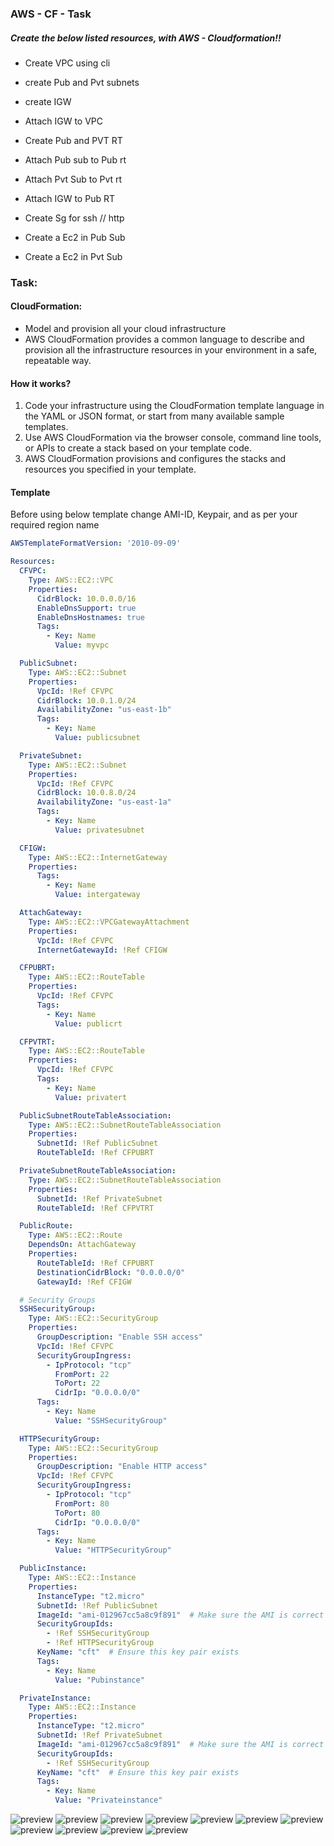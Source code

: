 ### AWS - CF - Task


##### Create the below listed resources, with AWS - Cloudformation!!

- Create VPC using cli
- create Pub and Pvt subnets
- create IGW
- Attach IGW to VPC
- Create Pub and PVT RT
- Attach Pub sub to Pub rt
- Attach Pvt Sub to Pvt rt
- Attach IGW to Pub RT

- Create Sg for ssh // http
- Create a Ec2 in Pub Sub
- Create a Ec2 in Pvt Sub 

### Task:

#### CloudFormation:

* Model and provision all your cloud infrastructure
* AWS CloudFormation provides a common language to describe and provision all the infrastructure resources in your environment in a safe, repeatable way.

#### How it works?

1) Code your infrastructure using the CloudFormation template language in the YAML or JSON format, or start from many available sample templates.
2) Use AWS CloudFormation via the browser console, command line tools, or APIs to create a stack based on your template code.
3) AWS CloudFormation provisions and configures the stacks and resources you specified in your template.

#### Template

Before using below template change AMI-ID, Keypair, and as per your required region name

```yaml
AWSTemplateFormatVersion: '2010-09-09'

Resources:
  CFVPC:
    Type: AWS::EC2::VPC
    Properties:
      CidrBlock: 10.0.0.0/16
      EnableDnsSupport: true
      EnableDnsHostnames: true
      Tags:
        - Key: Name
          Value: myvpc

  PublicSubnet:
    Type: AWS::EC2::Subnet
    Properties:
      VpcId: !Ref CFVPC
      CidrBlock: 10.0.1.0/24
      AvailabilityZone: "us-east-1b"
      Tags:
        - Key: Name
          Value: publicsubnet

  PrivateSubnet:
    Type: AWS::EC2::Subnet
    Properties:
      VpcId: !Ref CFVPC
      CidrBlock: 10.0.8.0/24
      AvailabilityZone: "us-east-1a"
      Tags:
        - Key: Name
          Value: privatesubnet

  CFIGW:
    Type: AWS::EC2::InternetGateway
    Properties:
      Tags:
        - Key: Name
          Value: intergateway

  AttachGateway:
    Type: AWS::EC2::VPCGatewayAttachment
    Properties:
      VpcId: !Ref CFVPC
      InternetGatewayId: !Ref CFIGW

  CFPUBRT:
    Type: AWS::EC2::RouteTable
    Properties:
      VpcId: !Ref CFVPC
      Tags:
        - Key: Name
          Value: publicrt

  CFPVTRT:
    Type: AWS::EC2::RouteTable
    Properties:
      VpcId: !Ref CFVPC
      Tags:
        - Key: Name
          Value: privatert

  PublicSubnetRouteTableAssociation:
    Type: AWS::EC2::SubnetRouteTableAssociation
    Properties:
      SubnetId: !Ref PublicSubnet
      RouteTableId: !Ref CFPUBRT

  PrivateSubnetRouteTableAssociation:
    Type: AWS::EC2::SubnetRouteTableAssociation
    Properties:
      SubnetId: !Ref PrivateSubnet
      RouteTableId: !Ref CFPVTRT

  PublicRoute:
    Type: AWS::EC2::Route
    DependsOn: AttachGateway
    Properties:
      RouteTableId: !Ref CFPUBRT
      DestinationCidrBlock: "0.0.0.0/0"
      GatewayId: !Ref CFIGW

  # Security Groups
  SSHSecurityGroup:
    Type: AWS::EC2::SecurityGroup
    Properties:
      GroupDescription: "Enable SSH access"
      VpcId: !Ref CFVPC
      SecurityGroupIngress:
        - IpProtocol: "tcp"
          FromPort: 22
          ToPort: 22
          CidrIp: "0.0.0.0/0"
      Tags:
        - Key: Name
          Value: "SSHSecurityGroup"

  HTTPSecurityGroup:
    Type: AWS::EC2::SecurityGroup
    Properties:
      GroupDescription: "Enable HTTP access"
      VpcId: !Ref CFVPC
      SecurityGroupIngress:
        - IpProtocol: "tcp"
          FromPort: 80
          ToPort: 80
          CidrIp: "0.0.0.0/0"
      Tags:
        - Key: Name
          Value: "HTTPSecurityGroup"

  PublicInstance:
    Type: AWS::EC2::Instance
    Properties:
      InstanceType: "t2.micro"
      SubnetId: !Ref PublicSubnet
      ImageId: "ami-012967cc5a8c9f891"  # Make sure the AMI is correct for your region
      SecurityGroupIds:
        - !Ref SSHSecurityGroup
        - !Ref HTTPSecurityGroup
      KeyName: "cft"  # Ensure this key pair exists
      Tags:
        - Key: Name
          Value: "Pubinstance"

  PrivateInstance:
    Type: AWS::EC2::Instance
    Properties:
      InstanceType: "t2.micro"
      SubnetId: !Ref PrivateSubnet
      ImageId: "ami-012967cc5a8c9f891"  # Make sure the AMI is correct for your region
      SecurityGroupIds:
        - !Ref SSHSecurityGroup
      KeyName: "cft"  # Ensure this key pair exists
      Tags:
        - Key: Name
          Value: "Privateinstance"
```

![preview](images/dev91.png)
![preview](images/dev92.png)
![preview](images/dev93.png)
![preview](images/dev94.png)
![preview](images/dev95.png)
![preview](images/dev96.png)
![preview](images/dev97.png)
![preview](images/dev98.png)
![preview](images/dev99.png)
![preview](images/101.png)
![preview](images/100.png)

